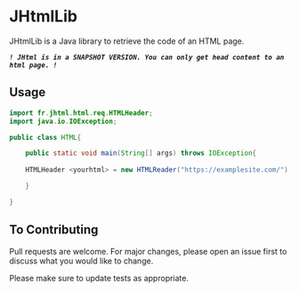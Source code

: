 # JHtmlLib

JHtmlLib is a Java library to retrieve the code of an HTML page.

**_`! JHtml is in a SNAPSHOT VERSION. You can only get head content to an html page. !`_**


## Usage

```java
import fr.jhtml.html.req.HTMLHeader;
import java.io.IOException;

public class HTML{

    public static void main(String[] args) throws IOException{
        
    HTMLHeader <yourhtml> = new HTMLReader("https://examplesite.com/");

    }

}
```

## To Contributing
Pull requests are welcome. For major changes, please open an issue first to discuss what you would like to change.

Please make sure to update tests as appropriate.



